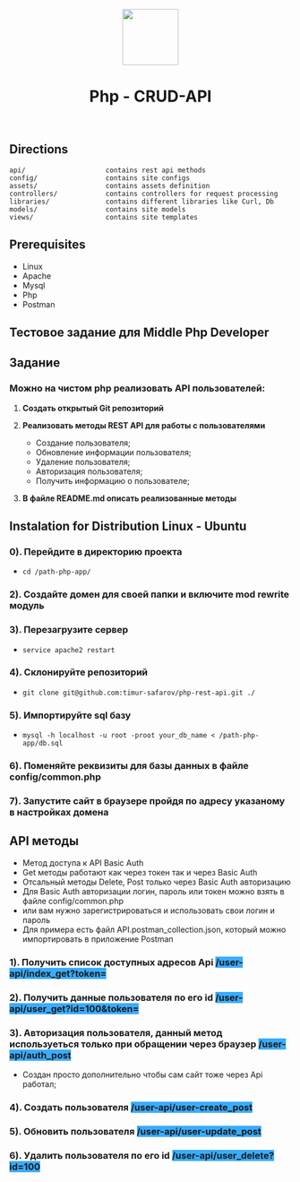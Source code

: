 
<p style="text-align: center;">
    <a href="https://www.php.net/" target="_blank">
        <img src="https://upload.wikimedia.org/wikipedia/commons/thumb/3/31/Webysther_20160423_-_Elephpant.svg/117px-Webysther_20160423_-_Elephpant.svg.png" height="100px">
    </a>
    <h1 style="text-align: center;">Php - CRUD-API</h1>
    <br>
</p>

Directions
----------

	api/                    contains rest api methods
	config/                 contains site configs
	assets/                 contains assets definition
	controllers/            contains controllers for request processing
    libraries/              contains different libraries like Curl, Db
    models/                 contains site models
    views/                  contains site templates

Prerequisites
-------------

* Linux
* Apache
* Mysql
* Php
* Postman


Тестовое задание для Middle Php Developer
-------------------------------------------

## Задание

### Можно на чистом php реализовать API пользователей:

1. **Создать открытый Git репозиторий**

2. **Реализовать методы REST API для работы с пользователями**

   - Создание пользователя;
   - Обновление информации пользователя;
   - Удаление пользователя;
   - Авторизация пользователя;
   - Получить информацию о пользователе;

3. **В файле README.md описать реализованные методы**

Instalation for Distribution Linux - Ubuntu
-------------------------------------------

### 0). Перейдите в директорию проекта
* ``` cd /path-php-app/ ```

### 2). Создайте домен для своей папки и включите mod rewrite модуль

### 3). Перезагрузите сервер
* ``` service apache2 restart ```

### 4). Склонируйте репозиторий
* ``` git clone git@github.com:timur-safarov/php-rest-api.git ./ ```

### 5). Импортируйте sql базу
* ``` mysql -h localhost -u root -proot your_db_name < /path-php-app/db.sql ```

### 6). Поменяйте реквизиты для базы данных в файле config/common.php

### 7). Запустите сайт в браузере пройдя по адресу указаному в настройках домена

API методы
-------------------------------------------

   - Метод доступа к API Basic Auth
   - Get методы работают как через токен так и через Basic Auth
   - Отсальный методы Delete, Post только через Basic Auth авторизацию
   - Для Basic Auth авторизации логин, пароль или токен можно взять в файле config/common.php
   - или вам нужно зарегистрироваться и использовать свои логин и пароль
   - Для примера есть файл API.postman_collection.json, который можно импортировать в приложение Postman

### 1). Получить список доступных адресов Api <b style="background-color: #39acff;">/user-api/index_get?token=</b>

### 2). Получить данные пользователя по его id <b style="background-color: #39acff;">/user-api/user_get?id=100&token=</b>

### 3). Авторизация пользователя, данный метод используеться только при обращении через браузер <b style="background-color: #39acff;">/user-api/auth_post</b>
   - Создан просто дополнительно чтобы сам сайт тоже через Api работал;

### 4). Создать пользователя <b style="background-color: #39acff;">/user-api/user-create_post</b>

### 5). Обновить пользователя <b style="background-color: #39acff;">/user-api/user-update_post</b>

### 6). Удалить пользователя по его id <b style="background-color: #39acff;">/user-api/user_delete?id=100</b>

